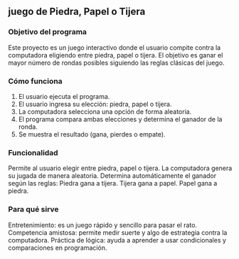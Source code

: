 ## juego de Piedra, Papel o Tijera

### Objetivo del programa
Este proyecto es un juego interactivo donde el usuario compite contra la computadora eligiendo entre piedra, papel o tijera. El objetivo es ganar el mayor número de rondas posibles siguiendo las reglas clásicas del juego.

### Cómo funciona

1. El usuario ejecuta el programa.
2. El usuario ingresa su elección: piedra, papel o tijera.
3. La computadora selecciona una opción de forma aleatoria.
4. El programa compara ambas elecciones y determina el ganador de la ronda.
5. Se muestra el resultado (gana, pierdes o empate).

### Funcionalidad
Permite al usuario elegir entre piedra, papel o tijera.
La computadora genera su jugada de manera aleatoria.
Determina automáticamente el ganador según las reglas:
Piedra gana a tijera.
Tijera gana a papel.
Papel gana a piedra.

### Para qué sirve
Entretenimiento: es un juego rápido y sencillo para pasar el rato.
Competencia amistosa: permite medir suerte y algo de estrategia contra la computadora.
Práctica de lógica: ayuda a aprender a usar condicionales y comparaciones en programación.

